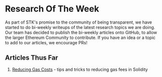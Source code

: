 # Research Of The Week

As part of STK's promise to the community of being transparent, we have started to do bi-weekly writeups of the latest research topics we are doing. Our team has decided to publish the bi-weekly articles onto GitHub, to allow the larger Ethereum Community to contribute. If you have an idea or a topic to add to our articles, we encourage PRs! 

## Articles Thus Far 

1. [Reducing Gas Costs](./ReducingGasFees.md) - tips and tricks to reducing gas fees in Solidity 